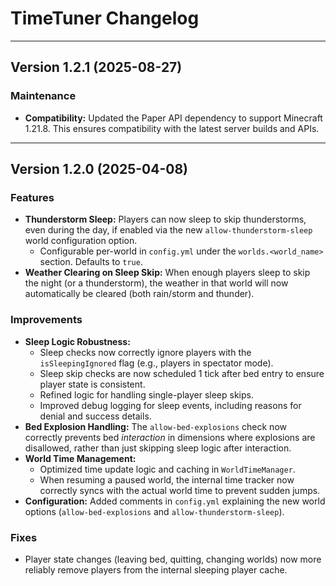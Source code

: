 # TimeTuner Changelog

---

## Version 1.2.1 (2025-08-27)

### Maintenance

- **Compatibility:** Updated the Paper API dependency to support Minecraft 1.21.8. This ensures compatibility with the latest server builds and APIs.

---

## Version 1.2.0 (2025-04-08)

### Features

- **Thunderstorm Sleep:** Players can now sleep to skip thunderstorms, even during the day, if enabled via the new `allow-thunderstorm-sleep` world configuration option.
  - Configurable per-world in `config.yml` under the `worlds.<world_name>` section. Defaults to `true`.
- **Weather Clearing on Sleep Skip:** When enough players sleep to skip the night (or a thunderstorm), the weather in that world will now automatically be cleared (both rain/storm and thunder).

### Improvements

- **Sleep Logic Robustness:**
  - Sleep checks now correctly ignore players with the `isSleepingIgnored` flag (e.g., players in spectator mode).
  - Sleep skip checks are now scheduled 1 tick after bed entry to ensure player state is consistent.
  - Refined logic for handling single-player sleep skips.
  - Improved debug logging for sleep events, including reasons for denial and success details.
- **Bed Explosion Handling:** The `allow-bed-explosions` check now correctly prevents bed *interaction* in dimensions where explosions are disallowed, rather than just skipping sleep logic after interaction.
- **World Time Management:**
  - Optimized time update logic and caching in `WorldTimeManager`.
  - When resuming a paused world, the internal time tracker now correctly syncs with the actual world time to prevent sudden jumps.
- **Configuration:** Added comments in `config.yml` explaining the new world options (`allow-bed-explosions` and `allow-thunderstorm-sleep`).

### Fixes

- Player state changes (leaving bed, quitting, changing worlds) now more reliably remove players from the internal sleeping player cache.
